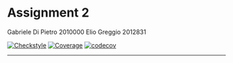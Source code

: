 # Assignment 2
Gabriele Di Pietro 2010000
Elio Greggio 2012831

[![Checkstyle](https://img.shields.io/badge/checkstyle-passing-brightgreen)](https://github.com/SerpenTaki/Assignment2/blob/main/target/site/checkstyle.html)
[![Coverage](https://img.shields.io/badge/coverage-85%25-green)](https://github.com/SerpenTaki/Assignment2/blob/main/target/site/jacoco/index.html)
[![codecov](https://codecov.io/gh/SerpenTaki/Assignment2/main/graph/badge.svg?token=50F7S44GCC)](https://codecov.io/gh/SerpenTaki/Assignment2)

---
